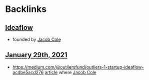 
# Backlinks
## [Ideaflow](<Ideaflow.md>)
- founded by [Jacob Cole](<Jacob Cole.md>)

## [January 29th, 2021](<January 29th, 2021.md>)
- https://medium.com/@outliersfund/outliers-1-startup-ideaflow-acdbe5acd276 [article](<article.md>) where [Jacob Cole](<Jacob Cole.md>)


